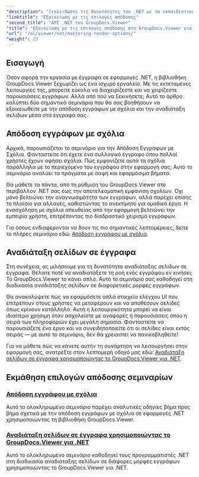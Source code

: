```yaml
---
"description": "Ξεκλειδώστε τις δυνατότητες του .NET με τα εκπαιδευτικά βίντεο του GroupDocs.Viewer. Μάθετε να αποδίδετε έγγραφα, να διαχειρίζεστε σχόλια και να αναδιατάσσετε σελίδες χωρίς κόπο."
"linktitle": "Εξοικείωση με τις επιλογές απόδοσης"
"second_title": "API .NET του GroupDocs.Viewer"
"title": "Εξοικείωση με τις επιλογές απόδοσης στο GroupDocs.Viewer για .NET"
"url": "/el/viewer/net/mastering-render-options/"
"weight": 23
---
```


## Εισαγωγή

Όσον αφορά την εργασία με έγγραφα σε εφαρμογές .NET, η βιβλιοθήκη GroupDocs.Viewer ξεχωρίζει ως ένα ισχυρό εργαλείο. Με τις εκτεταμένες λειτουργίες της, μπορείτε εύκολα να διαχειρίζεστε και να χειρίζεστε παρουσιάσεις εγγράφων. Αλλά από πού να ξεκινήσετε; Αυτό το άρθρο καλύπτει δύο σημαντικά σεμινάρια που θα σας βοηθήσουν να εξοικειωθείτε με την απόδοση εγγράφων με σχόλια και την αναδιάταξη σελίδων μέσα στα έγγραφά σας.

## Απόδοση εγγράφων με σχόλια

Αρχικά, παρουσιάζεται το σεμινάριο για την Απόδοση Εγγράφων με Σχόλια. Φανταστείτε ότι έχετε ένα συλλογικό έγγραφο όπου πολλοί χρήστες έχουν αφήσει σχόλια. Πώς εμφανίζετε αυτά τα σχόλια παράλληλα με το περιεχόμενο του εγγράφου στην εφαρμογή σας; Αυτό το σεμινάριο αναλύει τα πράγματα με σαφή και εφαρμόσιμα βήματα.

Θα μάθετε τα πάντα, από τη ρύθμιση του GroupDocs.Viewer στο περιβάλλον .NET σας έως την αποτελεσματική εμφάνιση σχολίων. Όχι μόνο βελτιώνει την αναγνωσιμότητα των εγγράφων, αλλά παρέχει επίσης το πλαίσιο για αλλαγές, καθιστώντας το ανεκτίμητο για ομαδικά έργα. Η ενασχόληση με σχόλια απευθείας από την εφαρμογή βελτιώνει την εμπειρία χρήστη, επιτρέποντας πιο διαδραστικό χειρισμό εγγράφων.

Για όσους ενδιαφέρονται να δουν τις πιο σημαντικές λεπτομέρειες, δείτε το πλήρες σεμινάριο εδώ: [Απόδοση εγγράφου με σχόλια](./rendering-document-comments/).

## Αναδιάταξη σελίδων σε έγγραφα

Στη συνέχεια, ας μιλήσουμε για τη δυνατότητα αναδιάταξης σελίδων σε έγγραφα. Θέλατε ποτέ να αναδιατάξετε τη ροή ενός εγγράφου εν κινήσει; Το GroupDocs.Viewer το κάνει απλό. Αυτό το σεμινάριο σας καθοδηγεί στη διαδικασία αναδιάταξης σελίδων σε διαφορετικές μορφές εγγράφων.

Θα ανακαλύψετε πώς να εφαρμόσετε απλά στοιχεία ελέγχου UI που επιτρέπουν στους χρήστες να μεταφέρουν και να αποθέσουν σελίδες όπως κρίνουν κατάλληλο. Αυτή η λειτουργικότητα μπορεί να είναι ιδιαίτερα χρήσιμη όταν ασχολείστε με αναφορές ή παρουσιάσεις όπου η σειρά των πληροφοριών έχει μεγάλη σημασία. Φανταστείτε να παρουσιάζετε ένα έργο και να συνειδητοποιείτε ότι οι σελίδες είναι εκτός σειράς — με αυτό το σεμινάριο, δεν θα χρειαστεί να πανικοβληθείτε!

Για να μάθετε πώς να κάνετε αυτήν τη συνάρτηση να λειτουργήσει στην εφαρμογή σας, ανατρέξτε στον λεπτομερή οδηγό μας εδώ: [Αναδιάταξη σελίδων σε έγγραφα χρησιμοποιώντας το GroupDocs.Viewer για .NET](./reordering-pages-in-document/).

## Εκμάθηση επιλογών απόδοσης σεμιναρίων
### [Απόδοση εγγράφου με σχόλια](./rendering-document-comments/)
Αυτό το ολοκληρωμένο σεμινάριο παρέχει αναλυτικές οδηγίες βήμα προς βήμα σχετικά με την απόδοση εγγράφων με σχόλια σε εφαρμογές .NET χρησιμοποιώντας τη βιβλιοθήκη GroupDocs.Viewer.
### [Αναδιάταξη σελίδων σε έγγραφα χρησιμοποιώντας το GroupDocs.Viewer για .NET](./reordering-pages-in-document/)
Αυτό το ολοκληρωμένο σεμινάριο καθοδηγεί τους προγραμματιστές .NET στη διαδικασία αναδιάταξης σελίδων σε διάφορες μορφές εγγράφων χρησιμοποιώντας το GroupDocs.Viewer για .NET.